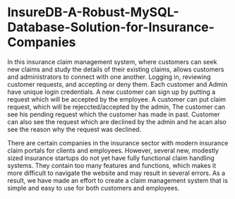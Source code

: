 # InsureDB-A-Robust-MySQL-Database-Solution-for-Insurance-Companies

In this insurance claim management system, where customers can seek new claims and study
the details of their existing claims, allows customers and administrators to connect with one
another. Logging in, reviewing customer requests, and accepting or deny them. Each
customer and Admin have unique login credentials. A new customer can sign up by putting a
request which will be accepted by the employee. A customer can put claim request, which
will be rejeccted/accepted by the admin, The customer can see his pending request which the
customer has made in past. Customer can also see the request which are declined by the
admin and he acan also see the reason why the request was declined.

There are certain companies in the insurance sector with modern insurance claim portals for
clients and employees. However, several new, modestly sized insurance startups do not yet
have fully functional claim handling systems. They contain too many features and functions,
which makes it more difficult to navigate the website and may result in several errors. As a
result, we have made an effort to create a claim management system that is simple and easy to
use for both customers and employees.
